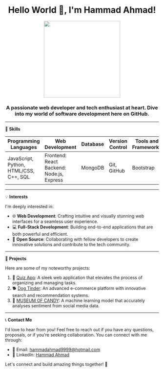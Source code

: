 <h1 align="center">Hello World 👋, I'm Hammad Ahmad!</h1>
<p align="center">
  <img width="250" src="https://i.ibb.co/YpYJKyb/github-profile-pic.png" />
</p>
<h3 align="center">A passionate web developer and tech enthusiast at heart. Dive into my world of software development here on GitHub.</h3>

---

🧰 **Skills**

| Programming Languages | Web Development | Database | Version Control | Tools and Frameworks |
| --- | --- | --- | --- | --- |
| JavaScript, Python, HTML/CSS, C++, SQL | Frontend: React<br>Backend: Node.js, Express | MongoDB | Git, GitHub | Bootstrap |

---

💡 **Interests**

I'm deeply interested in:

- 🌐 **Web Development**: Crafting intuitive and visually stunning web interfaces for a seamless user experience.
- 💻 **Full-Stack Development**: Building end-to-end applications that are both powerful and efficient.
- 🤝 **Open Source**: Collaborating with fellow developers to create innovative solutions and contribute to the tech community.

---

🚀 **Projects**

Here are some of my noteworthy projects:

1. 🧠 [Quiz App](https://1onn.github.io/Quiz-App/): A sleek web application that elevates the process of organizing and managing tasks.
2. 🐕 [Dog Tinder](https://1onn.github.io/Dog-Tinder/): An advanced e-commerce platform with innovative search and recommendation systems.
3. 🍬 [MUSEUM OF CANDY](https://1onn.github.io/Museum-of-Candy/): A machine learning model that accurately analyses sentiment from social media data.

---

📞 **Contact Me**

I'd love to hear from you! Feel free to reach out if you have any questions, proposals, or if you're seeking collaboration. You can connect with me through:

- 📧 Email: [hammadahmad9999@hotmail.com](mailto:hammadahmad9999@hotmail.com)
- 💼 LinkedIn: [Hammad Ahmad](https://www.linkedin.com/in/hammad-ahmad-408103241/)

Let's connect and build amazing things together! 🚀
